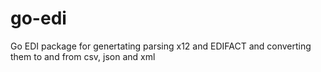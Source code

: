 # go-edi
Go EDI package for genertating parsing x12 and EDIFACT and converting them to and from csv, json and xml
